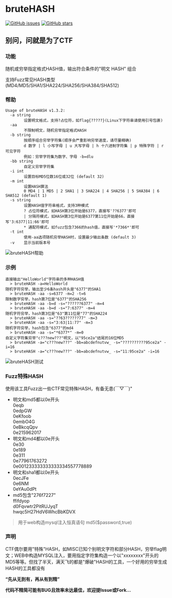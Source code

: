 # bruteHASH  
[![GitHub issues](https://img.shields.io/github/issues/playGitboy/bruteHASH)](https://github.com/playGitboy/bruteHASH/issues)
[![GitHub stars](https://img.shields.io/github/stars/playGitboy/bruteHASH)](https://github.com/playGitboy/bruteHASH/stargazers)  

## 别问，问就是为了CTF  


### 功能  
随机或穷举指定格式HASH值，输出符合条件的"明文 HASH"  组合

支持Fuzz常见HASH类型(MD4/MD5/SHA1/SHA224/SHA256/SHA384/SHA512)  

### 帮助  
```
Usage of bruteHASH v1.3.2:
  -a string
        设置明文格式，支持?占位符，如flag{?????}(Linux下字符串请使用引号包裹)
  -aa
        不限制明文，随机穷举指定格式HASH
  -b string
        按顺序组合穷举字符集(顺序会严重影响穷举速度，请尽量精确)
        d 数字 | l 小写字母 | u 大写字母 | h 十六进制字符集 | p 特殊字符 | r 可见字符
        例如：穷举字符集为数字、字母 -b=dlu
  -bb string
        自定义穷举字符集
  -i int
        设置目标MD5位数16位或32位 (default 32)
  -m int
        设置HASH算法
        0 MD4 | 1 MD5 | 2 SHA1 | 3 SHA224 | 4 SHA256 | 5 SHA384 | 6 SHA512 (default 1)
  -s string
        设置HASH值字符串格式，支持3种模式
        ? 占位符模式，如HASH第3位开始是6377，直接写'??6377'即可
        | 分隔符模式，如HASH第3位开始是6377第11位开始是66，直接写'3:6377|11:66'即可
        * 通配符模式，如fuzz包含7366的hash值，直接写'*7366*'即可
  -t int
        使用-aa选项随机穷举HASH时，设置最少输出条数 (default 3)
  -v    显示当前版本号
```

![bruteHASH帮助](https://github.com/playGitboy/bruteHASH/blob/master/img/v1.3.2/bruteHASH_help_v1.3.2.jpg)  

### 示例  
```
直接输出"HelloWorld"字符串的多种HASH值
  > bruteHASH -a=HelloWorld
随机字符穷举，输出至少6条hash开头是"6377"的SHA1
  > bruteHASH -aa -s=6377 -m=2 -t=6
限制数字穷举，hash第7位是"6377"的SHA256
  > bruteHASH -aa -b=d -s="??????6377" -m=4
  > bruteHASH -aa -b=d -s="7:6377" -m=4
随机字符穷举，hash第3位是"63"第11位是"77"的SHA224
  > bruteHASH -aa -s="??63??????77" -m=3
  > bruteHASH -aa -s="3:63|11:77" -m=3
随机字符穷举，hash包含"6377"的md4
  > bruteHASH -aa -s="*6377*" -m=0
自定义字符集穷举"c???new???"明文，以"95ce2a"结尾的16位MD5
  > bruteHASH -a="c???new???" -bb=abcdefnutvw_ -s="??????????95ce2a" -i=16
  > bruteHASH -a="c???new???" -bb=abcdefnutvw_ -s="11:95ce2a" -i=16
```

![bruteHASH测试](https://github.com/playGitboy/bruteHASH/blob/master/img/v1.3.2/bruteHASH_test_v1.3.2.jpg)  

### Fuzz特殊HASH  
使用该工具Fuzz出一些CTF常见特殊HASH，有备无患(￣▽￣)"  
* 明文和md5都以0e开头   
0eqb  
0edpGW  
0eKfoob  
0embO4G  
0eBkcqQpv  
0e215962017  
* 明文和md4都以0e开头  
0e30  
0e189  
0e311  
0e77961763272  
0e001233333333333334557778889  
* 明文和sha1都以0e开头  
0ecJFe  
0e6NM  
0eYAu0dPt  
* md5包含"276f7227"  
ffifdyop  
d0Fqvwtr2PitRUJyqT  
hwqc5H27HdV6WhcBbKDVX  
> 用于web构造mysql注入恒真语句 md5($password,true)    



### 声明  
CTF偶尔要用"特殊"HASH，如MISC已知个别明文字符和部分HASH，穷举flag明文；WEB中构造MYSQL注入，要用指定字符集构造一个以"xxxxxxxx"开头的MD5等等。但找了半天，满天飞的都是"爆破"HASH的工具，一个好用的穷举生成HASH的工具都没有  

**“先从无到有，再从有到精”**  

**代码不精简可能有BUG且效率未达最佳，欢迎提Issue或Fork...**  
